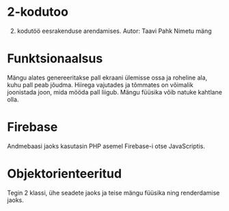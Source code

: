 # 2-kodutoo

2. kodutöö eesrakenduse arendamises.
Autor: Taavi Pahk
Nimetu mäng

# Funktsionaalsus
Mängu alates genereeritakse pall ekraani ülemisse ossa ja roheline ala, kuhu pall peab jõudma. Hiirega vajutades ja tõmmates on võimalik joonistada joon, mida mööda pall liigub. Mängu füüsika võib natuke kahtlane olla.

# Firebase
Andmebaasi jaoks kasutasin PHP asemel Firebase-i otse JavaScriptis.

# Objektorienteeritud
Tegin 2 klassi, ühe seadete jaoks ja teise mängu füüsika ning renderdamise jaoks.